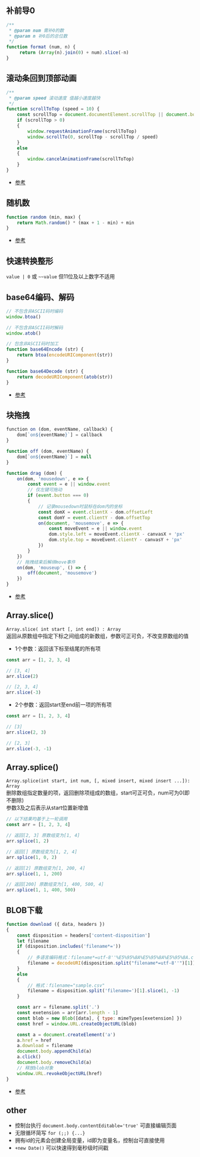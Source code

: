 ## 补前导0
```js
/**
 * @param num 需补0的数
 * @param n 补0后的总位数
 */
function format (num, n) {
     return (Array(n).join(0) + num).slice(-n)
}
```

## 滚动条回到顶部动画
```js
/**
 * @param speed 滚动速度 值越小速度越快
 */
function scrollToTop (speed = 10) {
    const scrollTop = document.documentElement.scrollTop || document.body.scrollTop
    if (scrollTop > 0)
    {
        window.requestAnimationFrame(scrollToTop)
        window.scrollTo(0, scrollTop - scrollTop / speed)
    } 
    else 
    {
        window.cancelAnimationFrame(scrollToTop)
    }
}
```
* [参考](https://qishaoxuan.github.io/js_tricks/bom/#%E6%BB%9A%E5%8A%A8%E6%9D%A1%E5%9B%9E%E5%88%B0%E9%A1%B6%E9%83%A8%E5%8A%A8%E7%94%BB)

## 随机数
```js
function random (min, max) {
    return Math.random() * (max + 1 - min) + min
}
```
* [参考](http://www.cnblogs.com/starof/p/4988516.html)

## 快速转换整形
`value | 0` 或 `~~value` <span class='danger'>但11位及以上数字不适用</span>

## base64编码、解码
```js
// 不包含非ASCII码时编码
window.btoa()

// 不包含非ASCII码时解码
window.atob()

// 包含非ASCII码时加工
function base64Encode (str) {
    return btoa(encodeURIComponent(str))
}

function base64Decode (str) {
    return decodeURIComponent(atob(str))
}
```
* [参考](https://www.jianshu.com/p/6d6e7dde510f)

## 块拖拽
```js
﻿function on (dom, eventName, callback) {
    dom[`on${eventName}`] = callback
}

function off (dom, eventName) {
    dom[`on${eventName}`] = null
}

function drag (dom) {
    on(dom, 'mousedown', e => {
        const event = e || window.event
        // 仅左键可拖动
        if (event.button === 0)
        {
            // 记录mousedown时鼠标在dom内的坐标
            const domX = event.clientX - dom.offsetLeft
            const domY = event.clientY - dom.offsetTop
            on(document, 'mousemove', e => {
                const moveEvent = e || window.event
                dom.style.left = moveEvent.clientX - canvasX + 'px'
                dom.style.top = moveEvent.clientY - canvasY + 'px'
            })
        }
    })
    // 拖拽结束后解绑move事件
    on(dom, 'mouseup', () => {
        off(document, 'mousemove')
    })
}
```
* [参考](https://www.cnblogs.com/ghost-xyx/p/3833179.html)

## Array.slice()
`Array.slice( int start [, int end]) : Array`  
返回从原数组中指定下标之间组成的新数组，参数可正可负，不改变原数组的值
* 1个参数：返回该下标至结尾的所有项
```js
const arr = [1, 2, 3, 4]

// [3, 4]
arr.slice(2)

// [2, 3, 4]
arr.slice(-3)
```

* 2个参数：返回start至end前一项的所有项
```js
const arr = [1, 2, 3, 4]

// [3]
arr.slice(2, 3)

// [2, 3]
arr.slice(-3, -1)
```

## Array.splice()
`Array.splice(int start, int num, [, mixed insert, mixed insert ...]): Array`  
删除数组指定数量的项，返回删除项组成的数组，start可正可负，num可为0(即不删除)  
参数3及之后表示从start位置新增值
```js
// 以下结果均基于上一轮调用
const arr = [1, 2, 3, 4]

// 返回[2, 3] 原数组变为[1, 4]
arr.splice(1, 2)

// 返回[] 原数组变为[1, 2, 4]
arr.splice(1, 0, 2)

// 返回[2] 原数组变为[1, 200, 4]
arr.splice(1, 1, 200)

// 返回[200] 原数组变为[1, 400, 500, 4]
arr.splice(1, 1, 400, 500)
```

## BLOB下载
```js
function download ({ data, headers })
{
    const disposition = headers['content-disposition']
    let filename
    if (disposition.includes('filename*='))
    {
        // 多语言编码格式：filename*=utf-8''%E5%95%8A%E5%95%8A%E5%95%8A.csv
        filename = decodeURI(disposition.split("filename*=utf-8''")[1])
    }
    else
    {
        // 格式：filename="sample.csv"
        filename = disposition.split('filename=')[1].slice(1, -1)
    }

    const arr = filename.split('.')
    const exetension = arr[arr.length - 1]
    const blob = new Blob([data], { type: mimeTypes[exetension] })
    const href = window.URL.createObjectURL(blob)

    const a = document.createElement('a')
    a.href = href
    a.download = filename
    document.body.appendChild(a)
    a.click()
    document.body.removeChild(a)
    // 释放blob对象
    window.URL.revokeObjectURL(href)
}
```
* [参考](http://www.cnblogs.com/xuejiangjun/p/8310045.html)

## other

* 控制台执行 `document.body.contentEditable='true'` 可直接编辑页面
* 无限循环简写 `for (;;) {...}`
* 拥有id的元素会创建全局变量，id即为变量名，控制台可直接使用
* `+new Date()` 可以快速得到毫秒级时间戳